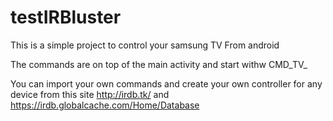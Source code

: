 # testIRBluster

This is a simple project to control your samsung TV From android

The commands are on top of the main activity and start withw CMD_TV_

You can import your own commands and create your own controller for any device from this site http://irdb.tk/ and https://irdb.globalcache.com/Home/Database
